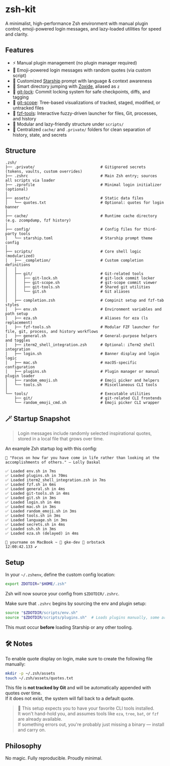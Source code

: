 # zsh-kit

A minimalist, high-performance Zsh environment with manual plugin control, emoji-powered login messages, and lazy-loaded utilities for speed and clarity.

## Features

- ⚡️ Manual plugin management (no plugin manager required)
- 🌟 Emoji-powered login messages with random quotes (via custom script)
- 🚀 Customized [Starship](https://starship.rs) prompt with language & context awareness
- 🧭 Smart directory jumping with [Zoxide](https://github.com/ajeetdsouza/zoxide), aliased as `z`
- 🔐 [git-lock](docs/git-lock.md): Commit locking system for safe checkpoints, diffs, and tagging
- 📂 [git-scope](docs/git-scope.md): Tree-based visualizations of tracked, staged, modified, or untracked files
- 🔎 [fzf-tools](docs/fzf-tools.md): Interactive fuzzy-driven launcher for files, Git, processes, and history
- 🔧 Modular and lazy-friendly structure under `scripts/`
- 🧹 Centralized `cache/` and `.private/` folders for clean separation of history, state, and secrets

## Structure

```
.zsh/
├── .private/                             # Gitignored secrets (tokens, vaults, custom overrides)
├── .zshrc                                # Main Zsh entry; sources all scripts via loader
├── .zprofile                             # Minimal login initializer (optional)
│
├── assets/                               # Static data files
│   └── quotes.txt                        # Optional: quotes for login banner
│
├── cache/                                # Runtime cache directory (e.g. zcompdump, fzf history)
│
├── config/                               # Config files for third-party tools
│   └── starship.toml                     # Starship prompt theme config
│
├── scripts/                              # Core shell logic (modularized)
│   ├── _completion/                      # Custom completion definitions
│   │
│   ├── git/                              # Git-related tools
│   │   ├── git-lock.sh                   # git-lock commit locker
│   │   ├── git-scope.sh                  # git-scope commit viewer
│   │   ├── git-tools.sh                  # Shared git utilities
│   │   └── git.sh                        # Git aliases
│   │
│   ├── completion.zsh                    # Compinit setup and fzf-tab styles
│   ├── env.sh                            # Environment variables and path setup
│   ├── eza.sh                            # Aliases for eza (ls replacement)
│   ├── fzf-tools.sh                      # Modular FZF launcher for file, git, process, and history workflows
│   ├── general.sh                        # General-purpose helpers and toggles
│   ├── iterm2_shell_integration.zsh      # Optional: iTerm2 shell integration
│   ├── login.sh                          # Banner display and login logic
│   ├── mac.sh                            # macOS-specific configuration
│   ├── plugins.sh                        # Plugin manager or manual plugin loader
│   ├── random_emoji.sh                   # Emoji picker and helpers
│   └── tools.sh                          # Miscellaneous CLI tools
│
└── tools/                                # Executable utilities
    ├── git/                              # git-related CLI frontends
    └── random_emoji_cmd.sh               # Emoji picker CLI wrapper
```

## 🪄 Startup Snapshot

> Login messages include randomly selected inspirational quotes, stored in a local file that grows over time.

An example Zsh startup log with this config:

```text
📜 "Focus on how far you have come in life rather than looking at the accomplishments of others." — Lolly Daskal

✅ Loaded env.sh in 7ms
✅ Loaded plugins.sh in 70ms
✅ Loaded iterm2_shell_integration.zsh in 7ms
✅ Loaded fzf.sh in 6ms
✅ Loaded general.sh in 4ms
✅ Loaded git-tools.sh in 4ms
✅ Loaded git.sh in 3ms
✅ Loaded login.sh in 4ms
✅ Loaded mac.sh in 3ms
✅ Loaded random_emoji.sh in 3ms
✅ Loaded tools.sh in 3ms
✅ Loaded language.sh in 3ms
✅ Loaded secrets.sh in 4ms
✅ Loaded ssh.sh in 3ms
✅ Loaded eza.sh (delayed) in 4ms

🍎 yourname on MacBook ~ 🐋 gke-dev 🐳 orbstack
12:00:42.133 ✔︎
```

## Setup

In your `~/.zshenv`, define the custom config location:

```bash
export ZDOTDIR="$HOME/.zsh"
```

Zsh will now source your config from `$ZDOTDIR/.zshrc`.

Make sure that `.zshrc` begins by sourcing the env and plugin setup:

```bash
source "$ZDOTDIR/scripts/env.sh"
source "$ZDOTDIR/scripts/plugins.sh"  # Loads plugins manually, some are lazy by design
```

This must occur **before** loading Starship or any other tooling.

## 🛠 Notes

To enable quote display on login, make sure to create the following file manually:

```bash
mkdir -p ~/.zsh/assets
touch ~/.zsh/assets/quotes.txt
```

This file is **not tracked by Git** and will be automatically appended with quotes over time.  
If it does not exist, the system will fall back to a default quote.

> 🧰 This setup expects you to have your favorite CLI tools installed.  
> It won't hand-hold you, and assumes tools like `eza`, `tree`, `bat`, or `fzf` are already available.  
> If something errors out, you're probably just missing a binary — install and carry on.

## Philosophy

No magic. Fully reproducible. Proudly minimal.
